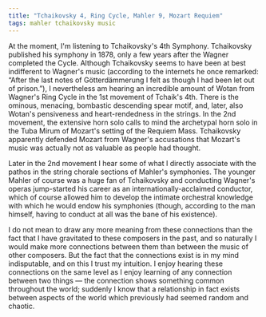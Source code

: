 ```yaml
---
title: "Tchaikovsky 4, Ring Cycle, Mahler 9, Mozart Requiem"
tags: mahler tchaikovsky music
---
```


At the moment, I'm listening to Tchaikovsky's 4th Symphony. Tchaikovsky published his symphony in 1878, only a few years after the Wagner completed the Cycle. Although Tchaikovsky seems to have been at best indifferent to Wagner's music (according to the internets he once remarked: “After the last notes of Götterdämmerung I felt as though I had been let out of prison.”), I nevertheless am hearing an incredible amount of Wotan from Wagner's Ring Cycle in the 1st movement of Tchaik's 4th. There is the ominous, menacing, bombastic descending spear motif, and, later, also Wotan's pensiveness and heart-rendedness in the strings. In the 2nd movement, the extensive horn solo calls to mind the archetypal horn solo in the Tuba Mirum of Mozart's setting of the Requiem Mass. Tchaikovsky apparently defended Mozart from Wagner's accusations that Mozart's music was actually not as valuable as people had thought.

Later in the 2nd movement I hear some of what I directly associate with the pathos in the string chorale sections of Mahler's symphonies. The younger Mahler of course was a huge fan of Tchaikovsky and conducting Wagner's operas jump-started his career as an internationally-acclaimed conductor, which of course allowed him to develop the intimate orchestral knowledge with which he would endow his symphonies (though, according to the man himself, having to conduct at all was the bane of his existence).

I do not mean to draw any more meaning from these connections than the fact that I have gravitated to these composers in the past, and so naturally I would make more connections between them than between the music of other composers. But the fact that the connections exist is in my mind indisputable, and on this I trust my intuition. I enjoy hearing these connections on the same level as I enjoy learning of any connection between two things — the connection shows something common throughout the world; suddenly I know that a relationship in fact exists between aspects of the world which previously had seemed random and chaotic.
